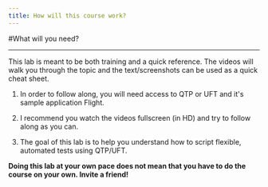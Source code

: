 ```yaml
---
title: How will this course work?
---
```


#What will you need?

--------------------------------------------------------------------------------
This lab is meant to be both training and a quick reference. The videos will walk you through the topic and the text/screenshots can be used as a quick cheat sheet. 

1. In order to follow along, you will need access to QTP or UFT and it's sample application Flight.

2. I recommend you watch the videos fullscreen (in HD) and try to follow along as you can.

3. The goal of this lab is to help you understand how to script flexible, automated tests using QTP/UFT. 


**Doing this lab at your own pace does not mean that you have to do the course on your own. Invite a friend!** 

